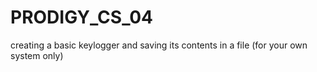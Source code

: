 # PRODIGY_CS_04
creating a basic keylogger and saving its contents in a file (for your own system only)
